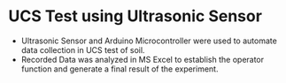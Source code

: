 # UCS Test using Ultrasonic Sensor
- Ultrasonic Sensor and Arduino Microcontroller were used to automate data collection in UCS test of soil.
- Recorded Data was analyzed in MS Excel to establish the operator function and generate a final result of the experiment.

